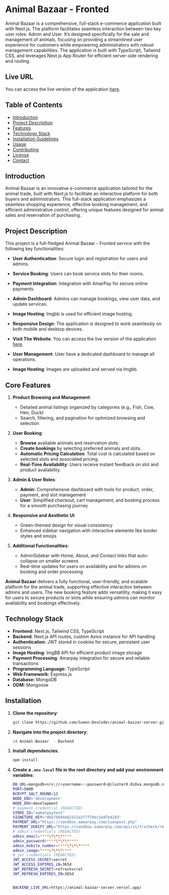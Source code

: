 # Animal Bazaar - Fronted

Animal Bazaar is a comprehensive, full-stack e-commerce application built with Next.js. The platform facilitates seamless interaction between two key user roles: Admin and User. It’s designed specifically for the sale and management of animals, focusing on providing a streamlined user experience for customers while empowering administrators with robust management capabilities. The application is built with TypeScript, Tailwind CSS, and leverages Next.js App Router for efficient server-side rendering and routing.

## Live URL

You can access the live version of the application [here](https://animal-bazzar-client.vercel.app/).

## Table of Contents

- [Introduction](#introduction)
- [Project Description](#project-description)
- [Features](#features)
- [Technology Stack](#technology-stack)
- [Installation Guidelines](#installation-guidelines)
- [Usage](#usage)
- [Contributing](#contributing)
- [License](#license)
- [Contact](#contact)

## Introduction

Animal Bazaar is an innovative e-commerce application tailored for the animal trade, built with Next.js to facilitate an interactive platform for both buyers and administrators. This full-stack application emphasizes a seamless shopping experience, effective booking management, and efficient administrative control, offering unique features designed for animal sales and reservation of purchasing.

## Project Description

This project is a full-fledged Animal Bazaar - Fronted service with the following key functionalities:

- **User Authentication**: Secure login and registration for users and admins.
- **Service Booking**: Users can book service slots for their rooms.
- **Payment Integration**: Integration with AmarPay for secure online payments.
- **Admin Dashboard**: Admins can manage bookings, view user data, and update services.
- **Image Hosting**: Imgbb is used for efficient image hosting.
- **Responsive Design**: The application is designed to work seamlessly on both mobile and desktop devices.
- **Visit The Website**: You can access the live version of the application [here](https://meeting-room-booking-client-ochre.vercel.app/).


- **User Management**: User have a dedicated dashboard to manage all operations.
- **Image Hosting**: Images are uploaded and served via Imgbb.



## Core Features

1. **Product Browsing and Management**:

   - Detailed animal listings organized by categories (e.g., Fish, Cow, Hen, Duck)
   - Search, filtering, and pagination for optimized browsing and selection

2. **User Booking**:

   - **Browse** available animals and reservation slots.
   - **Create bookings** by selecting preferred animals and slots.
   - **Automatic Pricing Calculation**: Total cost is calculated based on selected slots and associated pricing.
   - **Real-Time Availability**: Users receive instant feedback on slot and product availability.

3. **Admin & User Roles**:

   - **Admin**: Comprehensive dashboard with tools for product, order, payment, and slot management
   - **User**: Simplified checkout, cart management, and booking process for a smooth purchasing journey

4. **Responsive and Aesthetic UI**:

   - Green-themed design for visual consistency
   - Enhanced sidebar navigation with interactive elements like border styles and emojis

5. **Additional Functionalities**:
   - AdminSidebar with Home, About, and Contact links that auto-collapse on smaller screens
   - Real-time updates for users on availability and for admins on booking and order processing

**Animal Bazaar** delivers a fully functional, user-friendly, and scalable platform for the animal trade, supporting effective interaction between admins and users. The new booking feature adds versatility, making it easy for users to secure products or slots while ensuring admins can monitor availability and bookings effectively.

## Technology Stack

- **Frontend**: Next.js, Tailwind CSS, TypeScript
- **Backend**: Next.js API routes, custom Axios instance for API handling
- **Authentication**: JWT stored in cookies for secure, persistent user sessions
- **Image Hosting**: ImgBB API for efficient product image storage
- **Payment Processing**: Amarpay integration for secure and reliable transactions
- **Programming Language:** TypeScript
- **Web Framework:** Express.js
- **Database:** MongoDB
- **ODM:** Mongoose

## Installation

1. **Clone the repository**:

   ```bash
   git clone https://github.com/Sumon-DevCoder/animal-bazzar-server.git
   ```

2. **Navigate into the project directory**:

   ```bash
   cd Animal-Bazaar  - Backend

   ```

3. **Install dependencies**:

   ```bash
   npm install
   ```

4. **Create a `.env.local` file in the root directory and add your environment variables**:

   ```bash
   DB_URL=mongodb+srv://<username>:<password>@cluster0.0i0xa.mongodb.net/meetingRoomDB?retryWrites=true&w=majority&appName=Cluster0
   PORT=5000
   BCRYPT_SALT_ROUND=12
   NODE_ENV='development'
   NODE_ENV=development
   # payment credential (REDACTED)
   STORE_ID="aamarpaytest"
   SIGNETURE_KEY="dbb74894e82415a2f7ff0ec3a97e4183"
   PAYMENT_URL="https://sandbox.aamarpay.com/jsonpost.php"
   PAYMENT_VERIFY_URL="https://sandbox.aamarpay.com/api/v1/trxcheck/request.php"
   # admin credentials (REDACTED)
   admin_email=****\*\*\*****
   admin_password=****\*\*\*****
   admin_mobile_number=****\*\*\*****
   admin_image=****\*\*\*****
   # jwt credentials (REDACTED)
   JWT_ACCESS_SECRET=secret
   JWT_ACCESS_EXPIRES_iN=365d
   JWT_REFRESH_SECRET=refreshscret
   JWT_REFRESH_EXPIRES_IN=365d


   BACKEND_LIVE_URL=https://animal-bazaar-server.vercel.app/
   ```
